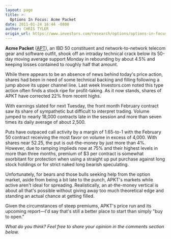 ```yaml
---
layout: page
title: >-
  Options In Focus: Acme Packet
date: 2011-01-24 16:44 -0800
author: CHRIS TYLER
origin_url: https://www.investors.com/research/options/options-in-focus-acme-packet/
---
```






**Acme Packet** ([APT](https://research.investors.com/quote.aspx?symbol=APT)), an IBD 50 constituent and network-to-network telecom gear and software outfit, shook off an intraday technical crack below its 50-day moving average support Monday in rebounding by about 4.5% and keeping losses contained to roughly half that amount.

  

While there appears to be an absence of news behind today's price action, shares had been in need of some technical backing and filling following a jump above its upper channel line. Last week Investors.com noted this type action often finds a stock ripe for profit-taking. As it now stands, shares of APKT have corrected 22% from recent highs.

  

With earnings slated for next Tuesday, the front month February contract saw its share of sympathetic but difficult to interpret trading. Volume jumped to nearly 18,000 contracts late in the session and more than seven times its daily average of about 2,500.

  

Puts have outpaced call activity by a margin of 1.65-to-1 with the February 50 contract receiving the most favor on volume in excess of 4,000. With shares near 52.25, the put is out-the-money by just more than 4%. However, due to ramping implieds now at 75% and their highest levels in more than three months, premium of $3 per contract is somewhat exorbitant for protection when using a straight up put purchase against long stock holdings or for strict naked long bearish speculating.

  

Unfortunately, for bears and those bulls seeking help from the option market, aside from being a bit late to the punch, APKT's markets while active aren't ideal for spreading. Realistically, an at-the-money vertical is about all that's possible without giving away too much theoretical edge and standing an actual chance at getting filled.

  

Given the circumstances of steep premiums, APKT's price run and its upcoming report—I'd say that's still a better place to start than simply "buy to open."

  

*What do you think? Feel free to share your opinion in the comments section below.*




